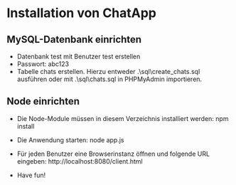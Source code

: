 # Installation von ChatApp

## MySQL-Datenbank einrichten
- Datenbank test mit Benutzer test erstellen
- Passwort: abc123
- Tabelle chats erstellen. Hierzu entweder .\sql\create_chats.sql ausführen oder mit .\sql\chats.sql in PHPMyAdmin importieren.

## Node einrichten
- Die Node-Module müssen in diesem Verzeichnis installiert werden:
    npm install

- Die Anwendung starten:
    node app.js

- Für jeden Benutzer eine Browserinstanz öffnen und folgende URL eingeben:
    http://localhost:8080/client.html

- Have fun!


